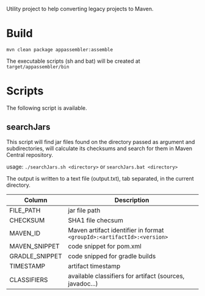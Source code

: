 Utility project to help converting legacy projects to Maven.

# Build
`mvn clean package appassembler:assemble`

The executable scripts (sh and bat) will be created at `target/appassembler/bin`

# Scripts
The following script is available.

## searchJars
This script will find jar files found on the directory passed as argument and subdirectories, will calculate its checksums and search for them in Maven Central repository.

usage: `./searchJars.sh <directory>` or `searchJars.bat <directory>`

The output is written to a text file (output.txt), tab separated, in the current directory.

| Column | Description |
| --- | --- |
| FILE_PATH | jar file path |
| CHECKSUM | SHA1 file checsum |
| MAVEN_ID | Maven artifact identifier in format `<groupId>:<artifactId>:<version>` |
| MAVEN_SNIPPET | code snippet for pom.xml |
| GRADLE_SNIPPET | code snipped for gradle builds |
| TIMESTAMP | artifact timestamp |
| CLASSIFIERS | available classifiers for artifact (sources, javadoc...) |
